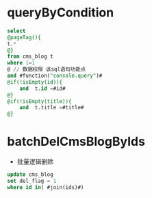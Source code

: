 queryByCondition
===

```sql
select 
@pageTag(){
t.*
@}
from cms_blog t
where 1=1  
@ // 数据权限 该sql语句功能点  
and #function("console.query")#
@if(!isEmpty(id)){
    and  t.id =#id#
@}
@if(!isEmpty(title)){
    and  t.title =#title#
@}
```

batchDelCmsBlogByIds
===

* 批量逻辑删除

```sql
update cms_blog 
set del_flag = 1 
where id in( #join(ids)#)
```
    
